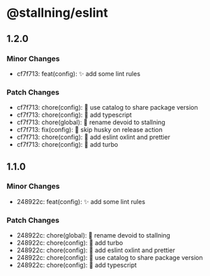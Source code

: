 # @stallning/eslint

## 1.2.0

### Minor Changes

- cf7f713: feat(config): :sparkles: add some lint rules

### Patch Changes

- cf7f713: chore(config): :wrench: use catalog to share package version
- cf7f713: chore(config): :wrench: add typescript
- cf7f713: chore(global): :truck: rename devoid to stallning
- cf7f713: fix(config): :bug: skip husky on release action
- cf7f713: chore(config): :wrench: add eslint oxlint and prettier
- cf7f713: chore(config): :wrench: add turbo

## 1.1.0

### Minor Changes

- 248922c: feat(config): :sparkles: add some lint rules

### Patch Changes

- 248922c: chore(global): :truck: rename devoid to stallning
- 248922c: chore(config): :wrench: add turbo
- 248922c: chore(config): :wrench: add eslint oxlint and prettier
- 248922c: chore(config): :wrench: use catalog to share package version
- 248922c: chore(config): :wrench: add typescript
